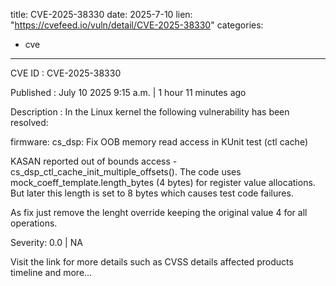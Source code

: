  
title: CVE-2025-38330
date: 2025-7-10
lien: "https://cvefeed.io/vuln/detail/CVE-2025-38330"
categories:
  - cve
---

CVE ID : CVE-2025-38330

Published :  July 10
2025
9:15 a.m. | 1 hour
11 minutes ago

Description : In the Linux kernel
the following vulnerability has been resolved:

firmware: cs_dsp: Fix OOB memory read access in KUnit test (ctl cache)

KASAN reported out of bounds access - cs_dsp_ctl_cache_init_multiple_offsets().
The code uses mock_coeff_template.length_bytes (4 bytes) for register value
allocations. But later
this length is set to 8 bytes which causes
test code failures.

As fix
just remove the lenght override
keeping the original value 4
for all operations.

Severity: 0.0 | NA

Visit the link for more details
such as CVSS details
affected products
timeline
and more...
